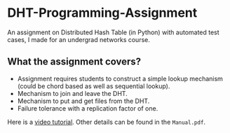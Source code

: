 # DHT-Programming-Assignment
An assignment on Distributed Hash Table (in Python) with automated test cases, I made for an undergrad networks course.

## What the assignment covers?
- Assignment requires students to construct a simple lookup mechanism (could be chord based as well as sequential lookup).
- Mechanism to join and leave the DHT.
- Mechanism to put and get files from the DHT.
- Failure tolerance with a replication factor of one.

Here is a [video tutorial](https://youtu.be/7oeJFxVYq9c).
Other details can be found in the `Manual.pdf`.
